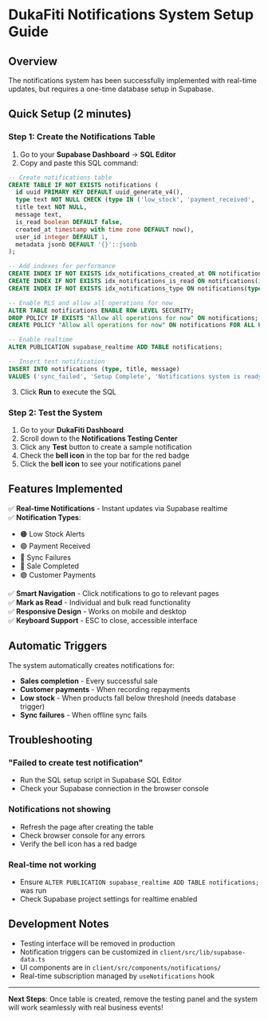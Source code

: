 # DukaFiti Notifications System Setup Guide

## Overview

The notifications system has been successfully implemented with real-time updates, but requires a one-time database setup in Supabase.

## Quick Setup (2 minutes)

### Step 1: Create the Notifications Table

1. Go to your **Supabase Dashboard** → **SQL Editor**
2. Copy and paste this SQL command:

```sql
-- Create notifications table
CREATE TABLE IF NOT EXISTS notifications (
  id uuid PRIMARY KEY DEFAULT uuid_generate_v4(),
  type text NOT NULL CHECK (type IN ('low_stock', 'payment_received', 'sync_failed', 'sale_completed', 'customer_payment')),
  title text NOT NULL,
  message text,
  is_read boolean DEFAULT false,
  created_at timestamp with time zone DEFAULT now(),
  user_id integer DEFAULT 1,
  metadata jsonb DEFAULT '{}'::jsonb
);

-- Add indexes for performance
CREATE INDEX IF NOT EXISTS idx_notifications_created_at ON notifications(created_at DESC);
CREATE INDEX IF NOT EXISTS idx_notifications_is_read ON notifications(is_read);
CREATE INDEX IF NOT EXISTS idx_notifications_type ON notifications(type);

-- Enable RLS and allow all operations for now
ALTER TABLE notifications ENABLE ROW LEVEL SECURITY;
DROP POLICY IF EXISTS "Allow all operations for now" ON notifications;
CREATE POLICY "Allow all operations for now" ON notifications FOR ALL USING (true);

-- Enable realtime
ALTER PUBLICATION supabase_realtime ADD TABLE notifications;

-- Insert test notification
INSERT INTO notifications (type, title, message) 
VALUES ('sync_failed', 'Setup Complete', 'Notifications system is ready!');
```

3. Click **Run** to execute the SQL

### Step 2: Test the System

1. Go to your **DukaFiti Dashboard**
2. Scroll down to the **Notifications Testing Center**
3. Click any **Test** button to create a sample notification
4. Check the **bell icon** in the top bar for the red badge
5. Click the **bell icon** to see your notifications panel

## Features Implemented

✅ **Real-time Notifications** - Instant updates via Supabase realtime  
✅ **Notification Types**:
- 🟠 Low Stock Alerts
- 🟢 Payment Received  
- 🔴 Sync Failures
- 🔵 Sale Completed
- 🟣 Customer Payments

✅ **Smart Navigation** - Click notifications to go to relevant pages  
✅ **Mark as Read** - Individual and bulk read functionality  
✅ **Responsive Design** - Works on mobile and desktop  
✅ **Keyboard Support** - ESC to close, accessible interface

## Automatic Triggers

The system automatically creates notifications for:

- **Sales completion** - Every successful sale
- **Customer payments** - When recording repayments  
- **Low stock** - When products fall below threshold (needs database trigger)
- **Sync failures** - When offline sync fails

## Troubleshooting

### "Failed to create test notification"
- Run the SQL setup script in Supabase SQL Editor
- Check your Supabase connection in the browser console

### Notifications not showing
- Refresh the page after creating the table
- Check browser console for any errors
- Verify the bell icon has a red badge

### Real-time not working
- Ensure `ALTER PUBLICATION supabase_realtime ADD TABLE notifications;` was run
- Check Supabase project settings for realtime enabled

## Development Notes

- Testing interface will be removed in production
- Notification triggers can be customized in `client/src/lib/supabase-data.ts`
- UI components are in `client/src/components/notifications/`
- Real-time subscription managed by `useNotifications` hook

---

**Next Steps**: Once table is created, remove the testing panel and the system will work seamlessly with real business events!
